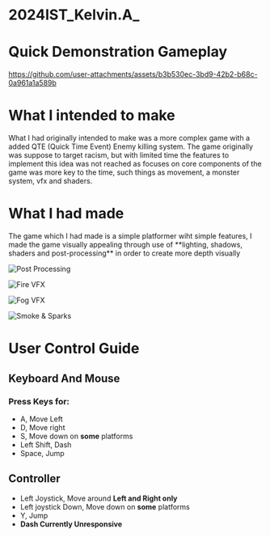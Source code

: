 # 2024IST_Kelvin.A_

# Quick Demonstration Gameplay
https://github.com/user-attachments/assets/b3b530ec-3bd9-42b2-b68c-0a961a1a589b

# What I intended to make
<p>What I had originally intended to make was a more complex game with a added QTE (Quick Time Event) Enemy killing system. The game originally was suppose to target racism, but with limited time the features to implement this idea was not reached as focuses on core components of the game was more key to the time, such things as movement, a monster system, vfx and shaders.</p>

# What I had made
<p>The game which I had made is a simple platformer wiht simple features, I made the game visually appealing through use of **lighting, shadows, shaders and post-processing** in order to create more depth visually</p>

![Post Processing](https://github.com/user-attachments/assets/6a2f9842-49d7-496c-88e8-5a3adddda8da)

![Fire VFX](https://github.com/user-attachments/assets/71c99267-0dc1-494d-ad6a-6fdcb764bb95)

![Fog VFX](https://github.com/user-attachments/assets/fb316b80-9147-4a8a-bfb5-8f8b37d856ff)

![Smoke & Sparks](https://github.com/user-attachments/assets/262434d6-8281-4a63-9214-79de870f2ce6)

# User Control Guide
## Keyboard And Mouse
### Press Keys for:
- A, Move Left
- D, Move right
- S, Move down on **some** platforms
- Left Shift, Dash
- Space, Jump

## Controller
- Left Joystick, Move around **Left and Right only**
- Left joystick Down, Move down on **some** platforms
- Y, Jump
- **Dash Currently Unresponsive**
